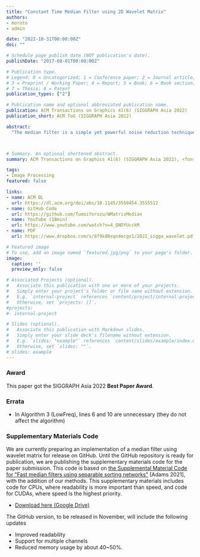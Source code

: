 ```yaml
---
title: "Constant Time Median Filter using 2D Wavelet Matrix"
authors:
- moroto
- admin

date: "2022-10-31T00:00:00Z"
doi: ""

# Schedule page publish date (NOT publication's date).
publishDate: "2017-08-01T00:00:00Z"

# Publication type.
# Legend: 0 = Uncategorized; 1 = Conference paper; 2 = Journal article;
# 3 = Preprint / Working Paper; 4 = Report; 5 = Book; 6 = Book section;
# 7 = Thesis; 8 = Patent
publication_types: ["2"]

# Publication name and optional abbreviated publication name.
publication: ACM Transactions on Graphics 41(6) (SIGGRAPH Asia 2022)
publication_short: ACM ToG (SIGGRAPH Asia 2022)

abstract:
  "The median filter is a simple yet powerful noise reduction technique that is extensively applied in image, signal, and speech processing. It can effectively remove impulsive noise while preserving the content of the image by taking the median of neighboring pixels; thus, it has various applications, such as restoration of a damaged image and facial beautification. The median filter is typically implemented in one of two major approaches: the histogram-based method, which requires O(1) computation time per pixel when focusing on the kernel radius r, and the sorting-based method, which requires approximately O(r^2) computation time per pixel but has a light constant factor. These are used differently depending on the kernel radius and the number of bits in the image. However, the computation time is still slow, particularly when the kernel radius is in the mid to large range. This paper introduces novel and efficient median filter with constant complexity O(1) for kernel size using the wavelet matrix data structure, which has been applied to query-based searches on one-dimensional data. We extended the original wavelet matrix to two-dimensional data for application to computer graphics problems. The objective of this study was to achieve high-speed median filter computation in parallel computing environment with many threads (i.e., GPUs). Our implementation for the GPU is an order of magnitude faster than the histogram method for 8-bit images. Unlike traditional histogram methods, which suffer from significant computational overhead, the proposed method can handle images with high pixel depth (e.g., 16- and 32-bit high dynamic range images). When the kernel radius is greater than 12 for 8-bit images, the proposed method outperforms the other median filter computation methods."



# Summary. An optional shortened abstract.
summary: ACM Transactions on Graphics 41(6) (SIGGRAPH Asia 2022), <font color=red>Best Technical Papers Award</font>

tags:
- Image Processing
featured: false

links:
- name: ACM DL
  url: https://dl.acm.org/doi/abs/10.1145/3550454.3555512
- name: GitHub Code
  url: https://github.com/TumoiYorozu/WMatrixMedian
- name: YouTube (18min)
  url: https://www.youtube.com/watch?v=4_QNDYUcckM
- name: PDF
  url: https://www.dropbox.com/s/8f9k88xqn4ecgv1/2022_sigga_wavelet.pdf

# Featured image
# To use, add an image named `featured.jpg/png` to your page's folder. 
image:
  caption: ''
  preview_only: false

# Associated Projects (optional).
#   Associate this publication with one or more of your projects.
#   Simply enter your project's folder or file name without extension.
#   E.g. `internal-project` references `content/project/internal-project/index.md`.
#   Otherwise, set `projects: []`.
#projects:
#- internal-project

# Slides (optional).
#   Associate this publication with Markdown slides.
#   Simply enter your slide deck's filename without extension.
#   E.g. `slides: "example"` references `content/slides/example/index.md`.
#   Otherwise, set `slides: ""`.
# slides: example
---
```


### Award
This paper got the SIGGRAPH Asia 2022 **Best Paper Award**.

### Errata
- In Algorithm 3 (LowFreq), lines 6 and 10 are unnecessary (they do not affect the algorithm)

### Supplementary Materials Code
We are currently preparing an implementation of a median filter using wavelet matrix for release on GitHub.
Until the GitHub repository is ready for publication, we are publishing the supplementary materials code for the paper submission.
This code is based on [the Supplemental Material Code for "Fast median filters using separable sorting networks"](https://dl.acm.org/doi/10.1145/3450626.3459773) [Adams 2021], with the addition of our methods.
This supplementary materials includes code for CPUs, where readability is more important than speed, and code for CUDAs, where speed is the highest priority.
- [Download here (Google Drive)](https://drive.google.com/file/d/1Jr2mQlixt_tN-vo2gfvgMCRx46nVgNsF/view?usp=sharing)

The GitHub version, to be released in November, will include the following updates
- Improved readability
- Support for multiple channels
- Reduced memory usage by about 40~50%.

